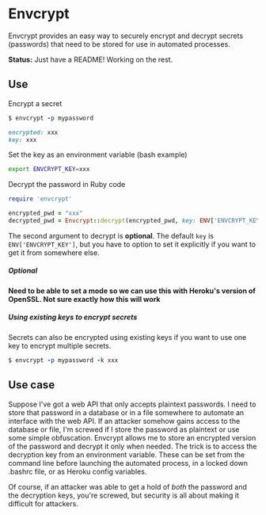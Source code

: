 Envcrypt
=========

Envcrypt provides an easy way to securely encrypt and decrypt secrets
(passwords) that need to be stored for use in automated processes.

**Status:** Just have a README!  Working on the rest.

## Use

Encrypt a secret
````ruby
$ envcrypt -p mypassword

encrypted: xxx
key: xxx
````

Set the key as an environment variable (bash example)
````bash
export ENVCRYPT_KEY=xxx
````

Decrypt the password in Ruby code
````ruby
require 'envcrypt'

encrypted_pwd = "xxx"
decrypted_pwd = Envcrypt::decrypt(encrypted_pwd, key: ENV['ENVCRYPT_KEY'])
````

The second argument to decrypt is **optional**.  The default `key` is
`ENV['ENVCRYPT_KEY']`, but you have to option to set it explicitly if you want to
get it from somewhere else.

##### Optional

**Need to be able to set a mode so we can use this with Heroku's version of OpenSSL.
Not sure exactly how this will work**

##### Using existing keys to encrypt secrets

Secrets can also be encrypted using existing keys if you want to use
one key to encrypt multiple secrets.

````ruby
$ envcrypt -p mypassword -k xxx
````


## Use case

Suppose I've got a web API that only accepts plaintext passwords.  I
need to store that password in a database or in a file somewhere to
automate an interface with the web API.  If an attacker somehow gains
access to the database or file, I'm screwed if I store the password as
plaintext or use some simple obfuscation.  Envcrypt allows me to store
an encrypted version of the password and decrypt it only when needed.
The trick is to access the decryption key from an environment
variable.  These can be set from the command line before launching the
automated process, in a locked down .bashrc file, or as Heroku config
variables.

Of course, if an attacker was able to get a hold of *both* the password
and the decryption keys, you're screwed, but security is all about making
it difficult for attackers.
